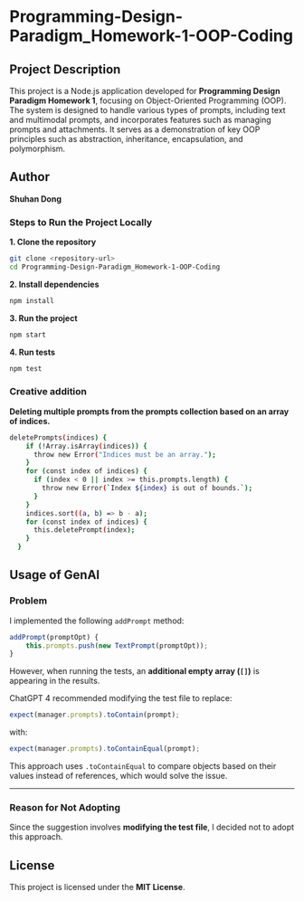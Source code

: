 # Programming-Design-Paradigm_Homework-1-OOP-Coding  

## Project Description
This project is a Node.js application developed for **Programming Design Paradigm Homework 1**, focusing on Object-Oriented Programming (OOP). The system is designed to handle various types of prompts, including text and multimodal prompts, and incorporates features such as managing prompts and attachments. It serves as a demonstration of key OOP principles such as abstraction, inheritance, encapsulation, and polymorphism.

## Author

**Shuhan Dong**


### Steps to Run the Project Locally


**1. Clone the repository**
```bash
git clone <repository-url>
cd Programming-Design-Paradigm_Homework-1-OOP-Coding
```
**2. Install dependencies**
```bash
npm install
```
**3. Run the project**
```bash
npm start
```
**4. Run tests**
```bash
npm test
```
### Creative addition
**Deleting multiple prompts from the prompts collection based on an array of indices.**
```bash
deletePrompts(indices) {
    if (!Array.isArray(indices)) {
      throw new Error("Indices must be an array.");
    }
    for (const index of indices) {
      if (index < 0 || index >= this.prompts.length) {
        throw new Error(`Index ${index} is out of bounds.`);
      }
    }
    indices.sort((a, b) => b - a);
    for (const index of indices) {
      this.deletePrompt(index);
    }
  }
```
## Usage of GenAI

### Problem
I implemented the following `addPrompt` method:

```javascript
addPrompt(promptOpt) {
    this.prompts.push(new TextPrompt(promptOpt));
}
```

However, when running the tests, an **additional empty array (`[]`)** is appearing in the results.  

ChatGPT 4 recommended modifying the test file to replace:

```javascript
expect(manager.prompts).toContain(prompt);
```

with:

```javascript
expect(manager.prompts).toContainEqual(prompt);
```

This approach uses `.toContainEqual` to compare objects based on their values instead of references, which would solve the issue.

---

### Reason for Not Adopting
Since the suggestion involves **modifying the test file**, I decided not to adopt this approach.  

## License

This project is licensed under the **MIT License**.
